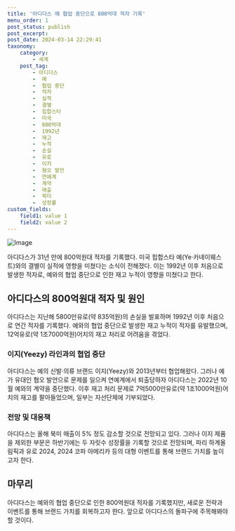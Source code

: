 ```yaml
---
title: '아디다스 예 협업 중단으로 800억대 적자 기록'
menu_order: 1
post_status: publish
post_excerpt: 
post_date: 2024-03-14 22:29:41
taxonomy:
    category:
        - 세계
    post_tag:
        - 아디다스
        -  예
        -  협업 중단
        -  적자
        -  실적
        -  결별
        -  힙합스타
        -  미국
        -  800억대
        -  1992년
        -  재고
        -  누적
        -  손실
        -  유로
        -  이지
        -  혐오 발언
        -  연예계
        -  계약
        -  매출
        -  북미
        -  성장률
custom_fields:
    field1: value 1
    field2: value 2
---
```


![Image](https://imgnews.pstatic.net/image/366/2024/03/13/0000977617_001_20240313225005805.jpg?type=w647)

아디다스가 31년 만에 800억원대 적자를 기록했다. 미국 힙합스타 예(Ye‧카녜이웨스트)와의 결별이 실적에 영향을 미쳤다는 소식이 전해졌다. 이는 1992년 이후 처음으로 발생한 적자로, 예와의 협업 중단으로 인한 재고 누적이 영향을 미쳤다고 한다.
## 아디다스의 800억원대 적자 및 원인
아디다스는 지난해 5800만유로(약 835억원)의 손실을 발표하며 1992년 이후 처음으로 연간 적자를 기록했다. 예와의 협업 중단으로 발생한 재고 누적이 적자를 유발했으며, 12억유로(약 1조7000억원)어치의 재고 처리로 어려움을 겪었다.
### 이지(Yeezy) 라인과의 협업 중단
아디다스는 예의 신발·의류 브랜드 이지(Yeezy)와 2013년부터 협업해왔다. 그러나 예가 유대인 혐오 발언으로 문제를 일으켜 연예계에서 퇴출당하자 아디다스는 2022년 10월 예와의 계약을 중단했다. 이후 재고 처리 문제로 7억5000만유로(약 1조1000억원)어치의 재고를 팔아들었으며, 일부는 자선단체에 기부되었다.
### 전망 및 대응책
아디다스는 올해 북미 매출이 5% 정도 감소할 것으로 전망되고 있다. 그러나 이지 제품을 제외한 부문은 하반기에는 두 자릿수 성장률을 기록할 것으로 전망되며, 파리 하계올림픽과 유로 2024, 2024 코파 아메리카 등의 대형 이벤트를 통해 브랜드 가치를 높이고자 한다.
## 마무리
아디다스는 예와의 협업 중단으로 인한 800억원대 적자를 기록했지만, 새로운 전략과 이벤트를 통해 브랜드 가치를 회복하고자 한다. 앞으로 아디다스의 돌파구에 주목해봐야 할 것이다.
